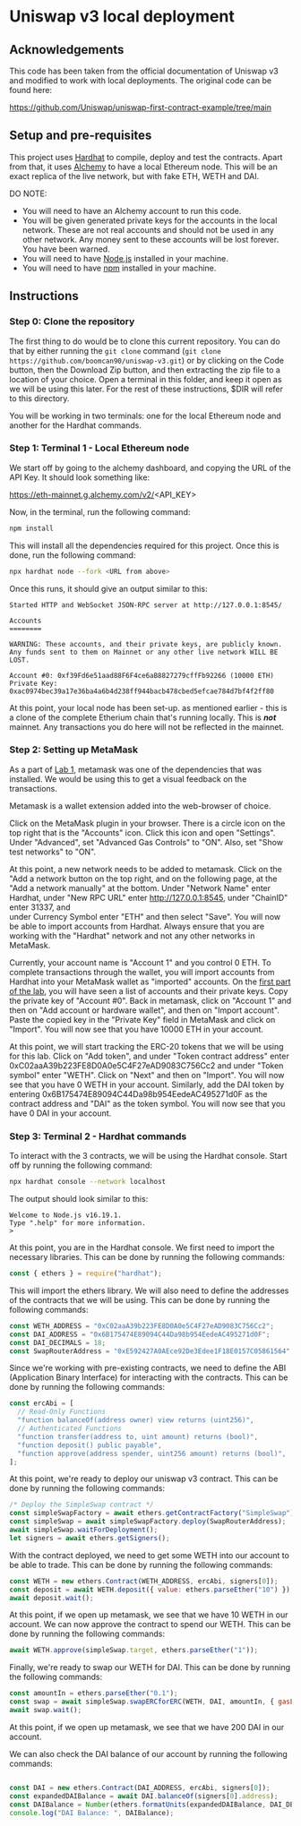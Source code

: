 # Uniswap v3 local deployment

## Acknowledgements

This code has been taken from the official documentation of Uniswap v3 and 
modified to work with local deployments. The original code can be found here:

https://github.com/Uniswap/uniswap-first-contract-example/tree/main


## Setup and pre-requisites

This project uses [Hardhat](https://hardhat.org/) to compile, deploy and 
test the contracts. Apart from that, it uses [Alchemy](https://alchemy.com/) 
to have a local Ethereum node. This will be an exact replica of the live 
network, but with fake ETH, WETH and DAI.

DO NOTE: 
- You will need to have an Alchemy account to run this code.
- You will be given generated private keys for the accounts in the local 
  network. These are not real accounts and should not be used in any other 
  network. Any money sent to these accounts will be lost forever. You have 
  been warned.
- You will need to have [Node.js](https://nodejs.org/en/) installed in your 
  machine.
- You will need to have [npm](https://www.npmjs.com/) installed in your 
  machine.

## Instructions

### Step 0: Clone the repository

The first thing to do would be to clone this current repository. You can do
that by either running the `git clone` command (`git clone https://github.com/boomcan90/uniswap-v3.git`) 
or by clicking on the Code button, then the Download Zip button, and then 
extracting the zip file to a location of your choice. Open a terminal in 
this folder, and keep it open as we will be using this later. For the rest of 
these instructions, $DIR will refer to this directory.

You will be working in two terminals: one for the local Ethereum node and
another for the Hardhat commands.

### Step 1: Terminal 1 - Local Ethereum node

We start off by going to the alchemy dashboard, and copying the URL of the 
API Key. It should look something like: 

https://eth-mainnet.g.alchemy.com/v2/<API_KEY>

Now, in the terminal, run the following command:

```bash
npm install
```

This will install all the dependencies required for this project. Once this
is done, run the following command:

```bash
npx hardhat node --fork <URL from above>
```

Once this runs, it should give an output  similar to this: 

```
Started HTTP and WebSocket JSON-RPC server at http://127.0.0.1:8545/

Accounts
========

WARNING: These accounts, and their private keys, are publicly known.
Any funds sent to them on Mainnet or any other live network WILL BE LOST.

Account #0: 0xf39Fd6e51aad88F6F4ce6aB8827279cffFb92266 (10000 ETH)
Private Key: 0xac0974bec39a17e36ba4a6b4d238ff944bacb478cbed5efcae784d7bf4f2ff80
```

At this point, your local node has been set-up. as mentioned earlier - this 
is a clone of the complete Etherium chain that's running locally. This is ***not***
mainnet. Any transactions you do here will not be reflected in the mainnet.

### Step 2: Setting up MetaMask

As a part of [Lab 1](https://github.com/mm6/ethereum-lab1), metamask was one of
the dependencies that was installed. We would be using this to get a visual 
feedback on the transactions.

Metamask is a wallet extension added into the web-browser of choice.

Click on the MetaMask plugin in your browser. There is a circle icon on the 
top right that is the "Accounts" icon. Click this icon and open "Settings". 
Under "Advanced", set "Advanced Gas Controls" to "ON". Also, set 
"Show test networks" to "ON".

At this point, a new network needs to be added to metamask. Click on the "Add a 
network button on the top right, and on the following page, at the "Add a 
network manually" at the bottom. Under "Network Name" enter Hardhat, under 
"New RPC URL" enter http://127.0.0.1:8545, under "ChainID" enter 31337, and \
under Currency Symbol enter "ETH" and then select "Save". You will now be able to 
import accounts from Hardhat. Always ensure that you are working with the 
"Hardhat" network and not any other networks in MetaMask.

Currently, your account name is "Account 1" and you control 0 ETH. To complete 
transactions through the wallet, you will import accounts from Hardhat into 
your MetaMask wallet as "imported" accounts. On the [first part of the lab](#step-1-terminal-1---local-ethereum-node),
you will have seen a list of accounts and their private keys. Copy the private
key of "Account #0". Back in metamask, click on "Account 1" and then on 
"Add account or hardware wallet", and then on "Import account". Paste the 
copied key in the "Private Key" field in MetaMask and click on "Import". You 
will now see that you have 10000 ETH in your account.

At this point, we will start tracking the ERC-20 tokens that we will be using 
for this lab. Click on "Add token", and under "Token contract address" enter 
0xC02aaA39b223FE8D0A0e5C4F27eAD9083C756Cc2 and under "Token symbol" enter 
"WETH". Click on "Next" and then on "Import". You will now see that you have 
0 WETH in your account. Similarly, add the DAI token by entering 
0x6B175474E89094C44Da98b954EedeAC495271d0F as the contract address and "DAI" 
as the token symbol. You will now see that you have 0 DAI in your account.

### Step 3: Terminal 2 - Hardhat commands
To interact with the 3 contracts, we will be using the Hardhat console. 
Start off by running the following command:

```bash
npx hardhat console --network localhost
```
The output should look similar to this:

```
Welcome to Node.js v16.19.1.
Type ".help" for more information.
>
```

At this point, you are in the Hardhat console. We first need to import the 
necessary libraries. This can be done by running the following commands:

```js
const { ethers } = require("hardhat");
```

This will import the ethers library. We will also need to define the addresses 
of the contracts that we will be using. This can be done by running the 
following commands:

```js
const WETH_ADDRESS = "0xC02aaA39b223FE8D0A0e5C4F27eAD9083C756Cc2";
const DAI_ADDRESS = "0x6B175474E89094C44Da98b954EedeAC495271d0F";
const DAI_DECIMALS = 18; 
const SwapRouterAddress = "0xE592427A0AEce92De3Edee1F18E0157C05861564"; 
```

Since we're working with pre-existing contracts, we need to define the 
ABI (Application Binary Interface) for interacting with the contracts. This 
can be done by running the following commands:

```js
const ercAbi = [
  // Read-Only Functions
  "function balanceOf(address owner) view returns (uint256)",
  // Authenticated Functions
  "function transfer(address to, uint amount) returns (bool)",
  "function deposit() public payable",
  "function approve(address spender, uint256 amount) returns (bool)",
];
```

At this point, we're ready to deploy our uniswap v3 contract. This can be done 
by running the following commands:

```js
/* Deploy the SimpleSwap contract */
const simpleSwapFactory = await ethers.getContractFactory("SimpleSwap");
const simpleSwap = await simpleSwapFactory.deploy(SwapRouterAddress);
await simpleSwap.waitForDeployment();
let signers = await ethers.getSigners();
```

With the contract deployed, we need to get some WETH into our account to be 
able to trade. This can be done by running the following commands:

```js
const WETH = new ethers.Contract(WETH_ADDRESS, ercAbi, signers[0]);
const deposit = await WETH.deposit({ value: ethers.parseEther("10") });
await deposit.wait();
```

At this point, if we open up metamask, we see that we have 10 WETH in our 
account. We can now approve the contract to spend our WETH. This can be done 
by running the following commands:

```js
await WETH.approve(simpleSwap.target, ethers.parseEther("1"));
```

Finally, we're ready to swap our WETH for DAI. This can be done by running the 
following commands:

```js
const amountIn = ethers.parseEther("0.1"); 
const swap = await simpleSwap.swapERCforERC(WETH, DAI, amountIn, { gasLimit: 300000 });
await swap.wait(); 
```

At this point, if we open up metamask, we see that we have 200 DAI in our account.

We can also check the DAI balance of our account by running the following commands:

```js

const DAI = new ethers.Contract(DAI_ADDRESS, ercAbi, signers[0]);
const expandedDAIBalance = await DAI.balanceOf(signers[0].address);
const DAIBalance = Number(ethers.formatUnits(expandedDAIBalance, DAI_DECIMALS));
console.log("DAI Balance: ", DAIBalance);
```

